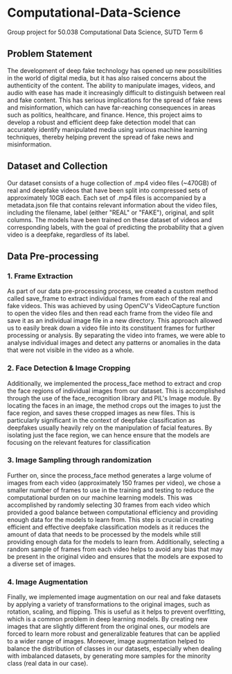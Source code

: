 # Computational-Data-Science
Group project for 50.038 Computational Data Science, SUTD Term 6
<br>
## Problem Statement

The development of deep fake technology has opened up new possibilities in the world of digital media, but it has also raised concerns about the authenticity of the content. The ability to manipulate images, videos, and audio with ease has made it increasingly difficult to distinguish between real and fake content. This has serious implications for the spread of fake news and misinformation, which can have far-reaching consequences in areas such as politics, healthcare, and finance.
Hence, this project aims to develop a robust and efficient deep fake detection model that can accurately identify manipulated media using various machine learning techniques, thereby helping prevent the spread of fake news and misinformation.

## Dataset and Collection

Our dataset consists of a huge collection of .mp4 video files (~470GB) of real and deepfake videos that have been split into compressed sets of approximately 10GB each. Each set of .mp4 files is accompanied by a metadata.json file that contains relevant information about the video files, including the filename, label (either "REAL" or "FAKE"), original, and split columns. The models have been trained on these dataset of videos and corresponding labels, with the goal of predicting the probability that a given video is a deepfake, regardless of its label.

## Data Pre-processing

### 1. Frame Extraction
As part of our data pre-processing process, we created a custom method called save_frame to extract individual frames from each of the real and fake videos. This was achieved by using OpenCV's VideoCapture function to open the video files and then read each frame from the video file and save it as an individual image file in a new directory.
This approach allowed us to easily break down a video file into its constituent frames for further processing or analysis. By separating the video into frames, we were able to analyse individual images and detect any patterns or anomalies in the data that were not visible in the video as a whole.

### 2. Face Detection & Image Cropping 

Additionally, we implemented the process_face method to extract and crop the face regions of individual images from our dataset. This is accomplished through the use of the face_recognition library and PIL's Image module. By locating the faces in an image, the method  crops out the images to just the face region, 
and saves these cropped images as new files. This is particularly significant in the context of deepfake classification as deepfakes usually heavily rely on the manipulation of facial features. By isolating just the face region, we can hence ensure that the models are focusing on the relevant features for classification


### 3. Image Sampling through randomization

Further on, since the process_face method generates a large volume of images from each video (approximately 150 frames per video), we chose a smaller number of frames to use in the training and testing to reduce the computational burden on our machine learning models. This was accomplished by randomly selecting 30 frames from each video which provided a good balance between computational efficiency and providing enough data for the models to learn from. This step is crucial in creating efficient and effective deepfake classification models as it reduces the amount of data that needs to be processed by the models while still providing enough data for the models to learn from. Additionally, selecting a random sample of frames from each video helps to avoid any bias that may be present in the original video and ensures that the models are exposed to a diverse set of images. 

### 4. Image Augmentation
Finally, we implemented image augmentation on our real and fake datasets by applying a variety of transformations to the original images, such as rotation, scaling, and flipping. This is useful as it helps to 
prevent overfitting, which is a common problem in deep learning models. By creating new images that are slightly different from the original ones, our models are forced to learn more robust and generalizable features that can be applied to a wider range of images. Moreover, image augmentation helped to balance the distribution of classes in our datasets, especially when dealing with imbalanced datasets, by generating more samples for the minority class (real data in our case).






